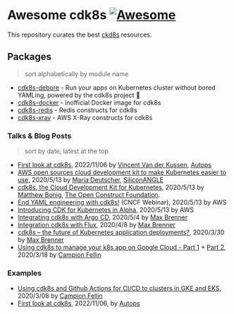 # Awesome cdk8s [![Awesome](https://awesome.re/badge.svg)](https://awesome.re)

This repository curates the best [ckd8s](https://github.com/awslabs/cdk8s) resources.

## Packages

> sort alphabetically by module name

* [cdk8s-debore](https://github.com/toricls/cdk8s-debore) - Run your apps on Kubernetes cluster without bored YAMLing, powered by the cdk8s project 🚀
* [cdk8s-docker](https://github.com/brennerm/cdk8s-docker) - inofficial Docker image for cdk8s
* [cdk8s-redis](https://github.com/eladb/cdk8s-redis) - Redis constructs for cdk8s
* [cdk8s-xray](https://github.com/mziyabo/cdk8s-xray) - AWS X-Ray constructs for cdk8s 

### Talks & Blog Posts

> sort by date, latest at the top

* [First look at cdk8s](https://www.autops.eu/first-look-at-cdk8s/), 2022/11/06 by [Vincent Van der Kussen](https://twitter.com/vincentvdk), [Autops](https://www.autops.eu/)
* [AWS open sources cloud development kit to make Kubernetes easier to use](https://siliconangle.com/2020/05/13/aws-open-sources-cdk8s-make-kubernetes-easier-use), 2020/5/13 by [Maria Deutscher](https://siliconangle.com/author/chi22), [SiliconANGLE](https://siliconangle.com)
* [cdk8s, the Cloud Development Kit for Kubernetes](https://www.openconstructfoundation.org/cdk8s/), 2020/5/13 by [Matthew Bonig](https://twitter.com/mattbonig), [The Open Construct Foundation](https://www.openconstructfoundation.org).
* [End YAML engineering with cdk8s!](https://www.cncf.io/webinars/end-yaml-engineering-with-cdk8s) (CNCF Webinar), 2020/5/13 by AWS
* [Introducing CDK for Kubernetes in Alpha](https://aws.amazon.com/blogs/containers/introducing-cdk-for-kubernetes/), 2020/5/13 by AWS
* [Integrating cdk8s with Argo CD](https://brennerm.github.io/posts/integrating-cdk8s-with-argocd.html), 2020/5/4 by [Max Brenner](https://brennerm.github.io/about.html)
* [Integration cdk8s with Flux](https://brennerm.github.io/posts/integrating-cdk8s-with-flux.html), 2020/4/8 by [Max Brenner](https://brennerm.github.io/about.html)
* [cdk8s – the future of Kubernetes application deployments?](https://jambit.com/en/latest-info/toilet-papers/cdk8s-the-future-of-kubernetes-application-deployments/), 2020/3/30 by [Max Brenner](https://brennerm.github.io/about.html)
* [Using cdk8s to manage your k8s app on Google Cloud - Part 1](https://medium.com/@campionfellin/using-cdk8s-to-manage-your-k8s-app-on-google-cloud-part-1-1285b3e6a6ad) + [Part 2](https://medium.com/@campionfellin/using-cdk8s-to-manage-your-k8s-app-on-google-cloud-part-2-1dd8cdb0fb2c), 2020/3/18 by [Campion Fellin](https://github.com/campionfellin)

### Examples

* [Using cdk8s and Github Actions for CI/CD to clusters in GKE and EKS](https://github.com/campionfellin/cdk8s-cicd-example), 2020/3/08 by [Campion Fellin](https://github.com/campionfellin)
* [First look at cdk8s](https://github.com/autops/examples/tree/master/cdk-first-look-blog), 2022/11/06, by [Autops](https://github.com/autops)
